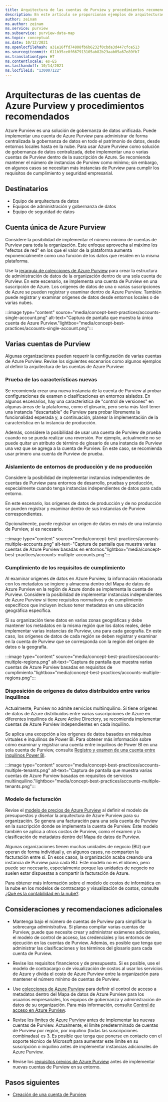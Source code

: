 ```yaml
---
title: Arquitectura de las cuentas de Purview y procedimientos recomendados
description: En este artículo se proporcionan ejemplos de arquitecturas de las cuentas de Azure Purview y se explican los procedimientos recomendados.
author: zeinam
ms.author: zeinam
ms.service: purview
ms.subservice: purview-data-map
ms.topic: conceptual
ms.date: 10/12/2021
ms.openlocfilehash: a31e16ffd74808fb6b6232f0cbda3d447cfce513
ms.sourcegitcommit: 611b35ce0f667913105ab82b23aab05a67e89fb7
ms.translationtype: HT
ms.contentlocale: es-ES
ms.lasthandoff: 10/14/2021
ms.locfileid: "130007122"
---
```

# <a name="azure-purview-accounts-architectures-and-best-practices"></a>Arquitecturas de las cuentas de Azure Purview y procedimientos recomendados  

Azure Purview es una solución de gobernanza de datos unificada. Puede implementar una cuenta de Azure Purview para administrar de forma centralizada la gobernanza de datos en todo el patrimonio de datos, desde entornos locales hasta en la nube. Para usar Azure Purview como solución de gobernanza de datos centralizada, debe implementar una o varias cuentas de Purview dentro de la suscripción de Azure. Se recomienda mantener el número de instancias de Purview como mínimo; sin embargo, en algunos casos se necesitan más instancias de Purview para cumplir los requisitos de cumplimiento y seguridad empresarial.

## <a name="intended-audience"></a>Destinatarios

- Equipo de arquitectura de datos
- Equipos de administración y gobernanza de datos
- Equipo de seguridad de datos

## <a name="single-purview-account"></a>Cuenta única de Azure Purview

Considere la posibilidad de implementar el número mínimo de cuentas de Purview para toda la organización. Este enfoque aprovecha al máximo los "efectos de red" en los que el valor de la plataforma aumenta exponencialmente como una función de los datos que residen en la misma plataforma. 

Use la [jerarquía de colecciones de Azure Purview](./concept-best-practices-collections.md) para crear la estructura de administración de datos de la organización dentro de una sola cuenta de Purview. En este escenario, se implementa una cuenta de Purview en una suscripción de Azure. Los orígenes de datos de una o varias suscripciones de Azure se pueden registrar y examinar dentro de Azure Purview. También puede registrar y examinar orígenes de datos desde entornos locales o de varias nubes.

:::image type="content" source="media/concept-best-practices/accounts-single-account.png" alt-text="Captura de pantalla que muestra la única cuenta de Azure Purview."lightbox="media/concept-best-practices/accounts-single-account.png":::

## <a name="multiple-purview-accounts"></a>Varias cuentas de Purview

Algunas organizaciones pueden requerir la configuración de varias cuentas de Azure Purview. Revise los siguientes escenarios como algunos ejemplos al definir la arquitectura de las cuentas de Azure Purview:  

### <a name="testing-new-features"></a>Prueba de las características nuevas 

Se recomienda crear una nueva instancia de la cuenta de Purview al probar configuraciones de examen o clasificaciones en entornos aislados. En algunos escenarios, hay una característica de "control de versiones" en algunas áreas de la plataforma, como el glosario, pero sería más fácil tener una instancia "descartable" de Purview para probar libremente la funcionalidad esperada y, a continuación, planear la implementación de la característica en la instancia de producción.  

Además, considere la posibilidad de usar una cuenta de Purview de prueba cuando no se pueda realizar una reversión. Por ejemplo, actualmente no se puede quitar un atributo de término de glosario de una instancia de Purview una vez que se agrega a la cuenta de Purview. En este caso, se recomienda usar primero una cuenta de Purview de prueba.
 
### <a name="isolating-productionand-non-production-environments"></a>Aislamiento de entornos de producción y de no producción 

Considere la posibilidad de implementar instancias independientes de cuentas de Purview para entornos de desarrollo, pruebas y producción, especialmente cuando tenga instancias independientes de datos para cada entorno.  

En este escenario, los orígenes de datos de producción y de no producción se pueden registrar y examinar dentro de sus instancias de Purview correspondientes.

Opcionalmente, puede registrar un origen de datos en más de una instancia de Purview, si es necesario.

:::image type="content" source="media/concept-best-practices/accounts-multiple-accounts.png" alt-text="Captura de pantalla que muestra varias cuentas de Azure Purview basadas en entornos."lightbox="media/concept-best-practices/accounts-multiple-accounts.png":::

### <a name="fulfilling-compliance-requirements"></a>Cumplimiento de los requisitos de cumplimiento  

Al examinar orígenes de datos en Azure Purview, la información relacionada con los metadatos se ingiere y almacena dentro del Mapa de datos de Azure Purview en la región de Azure donde se implementa la cuenta de Purview. Considere la posibilidad de implementar instancias independientes de Azure Purview si tiene requisitos normativos y de cumplimiento específicos que incluyen incluso tener metadatos en una ubicación geográfica específica.  

Si su organización tiene datos en varias zonas geográficas y debe mantener los metadatos en la misma región que los datos reales, debe implementar varias instancias de Purview, una para cada geografía. En este caso, los orígenes de datos de cada región se deben registrar y examinar en la cuenta de Purview que se corresponda con la región del origen de datos o la geografía.

:::image type="content" source="media/concept-best-practices/accounts-multiple-regions.png" alt-text="Captura de pantalla que muestra varias cuentas de Azure Purview basadas en requisitos de cumplimiento."lightbox="media/concept-best-practices/accounts-multiple-regions.png":::

### <a name="having-data-sources-distributed-across-multiple-tenants"></a>Disposición de orígenes de datos distribuidos entre varios inquilinos  

Actualmente, Purview no admite servicios multiinquilino. Si tiene orígenes de datos de Azure distribuidos entre varias suscripciones de Azure en diferentes inquilinos de Azure Active Directory, se recomienda implementar cuentas de Azure Purview independientes en cada inquilino. 

Se aplica una excepción a los orígenes de datos basados en máquinas virtuales e inquilinos de Power BI. Para obtener más información sobre cómo examinar y registrar una cuenta entre inquilinos de Power BI en una sola cuenta de Purview, consulte [Registro y examen de una cuenta entre inquilinos Power BI](/register-scan-power-bi-tenant#register-and-scan-a-cross-tenant-power-bi). 

:::image type="content" source="media/concept-best-practices/accounts-multiple-tenants.png" alt-text="Captura de pantalla que muestra varias cuentas de Azure Purview basadas en requisitos de servicios multiinquilino."lightbox="media/concept-best-practices/accounts-multiple-tenants.png"::: 

### <a name="billing-model"></a>Modelo de facturación 

Revise el [modelo de precios de Azure Purview](https://azure.microsoft.com/pricing/details/azure-purview) al definir el modelo de presupuestos y diseñar la arquitectura de Azure Purview para su organización. Se genera una facturación para una sola cuenta de Purview en la suscripción donde se implementa la cuenta de Purview. Este modelo también se aplica a otros costos de Purview, como el examen y la clasificación de metadatos dentro del Mapa de datos de Purview.

Algunas organizaciones tienen muchas unidades de negocio (BU) que operan de forma individual y, en algunos casos, no comparten la facturación entre sí. En esos casos, la organización acaba creando una instancia de Purview para cada BU. Este modelo no es el idóneo, pero puede ser necesario, especialmente porque las unidades de negocio no suelen estar dispuestas a compartir la facturación de Azure. 

Para obtener más información sobre el modelo de costos de informática en la nube en los modelos de contracargo y visualización de costos, consulte [¿Qué es la contabilidad en la nube?](/cloud-adoption-framework/strategy/cloud-accounting).  

## <a name="additional-considerations-and-recommendations"></a>Consideraciones y recomendaciones adicionales 

- Mantenga bajo el número de cuentas de Purview para simplificar la sobrecarga administrativa. Si planea compilar varias cuentas de Purview, puede que necesite crear y administrar exámenes adicionales, el modelo de control de acceso, las credenciales y los entornos de ejecución en las cuentas de Purview. Además, es posible que tenga que administrar las clasificaciones y los términos del glosario para cada cuenta de Purview.

- Revise los requisitos financieros y de presupuesto. Si es posible, use el modelo de contracargo o de visualización de costos al usar los servicios de Azure y divida el costo de Azure Purview entre la organización para mantener el número mínimo de cuentas de Purview. 

- Use [colecciones de Azure Purview](concept-best-practices-collections.md) para definir el control de acceso a metadatos dentro del Mapa de datos de Azure Purview para los usuarios empresariales, los equipos de gobernanza y administración de datos de su organización. Para más información, consulte [Control de acceso en Azure Purview](./catalog-permissions.md).

- Revise los [límites de Azure Purview](./how-to-manage-quotas.md#azure-purview-limits) antes de implementar las nuevas cuentas de Purview. Actualmente, el límite predeterminado de cuentas de Purview por región, por inquilino (todas las suscripciones combinadas) es 3. Es posible que tenga que ponerse en contacto con el soporte técnico de Microsoft para aumentar este límite en su suscripción o inquilino antes de implementar instancias adicionales de Azure Purview.  

- Revise los [requisitos previos de Azure Purview](./create-catalog-portal.md#prerequisites) antes de implementar nuevas cuentas de Purview en su entorno.
  
## <a name="next-steps"></a>Pasos siguientes
-  [Creación de una cuenta de Purview](./create-catalog-portal.md)